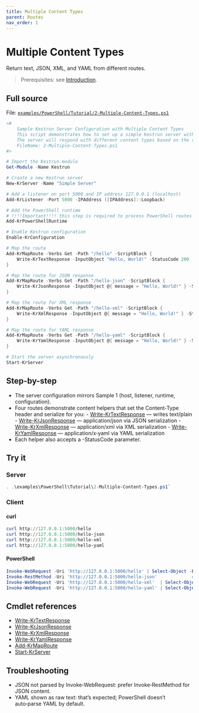 ```yaml
---
title: Multiple Content Types
parent: Routes
nav_order: 1
---
```


# Multiple Content Types

Return text, JSON, XML, and YAML from different routes.

> Prerequisites: see [Introduction](./Introduction.md#prerequisites).

## Full source

File: [`examples/PowerShell/Tutorial/2-Multiple-Content-Types.ps1`](https://github.com/Kestrun/Kestrun/blob/main/examples/PowerShell/Tutorial/2-Multiple-Content-Types.ps1)

```powershell
<#
    Sample Kestrun Server Configuration with Multiple Content Types
    This script demonstrates how to set up a simple Kestrun server with multiple routes.
    The server will respond with different content types based on the requested route.
    FileName: 2-Multiple-Content-Types.ps1
#>

# Import the Kestrun module
Get-Module -Name Kestrun

# Create a new Kestrun server
New-KrServer -Name "Simple Server"

# Add a listener on port 5000 and IP address 127.0.0.1 (localhost)
Add-KrListener -Port 5000 -IPAddress ([IPAddress]::Loopback)

# Add the PowerShell runtime
# !!!!Important!!!! this step is required to process PowerShell routes and middlewares
Add-KrPowerShellRuntime

# Enable Kestrun configuration
Enable-KrConfiguration

# Map the route
Add-KrMapRoute -Verbs Get -Path "/hello" -ScriptBlock {
    Write-KrTextResponse -InputObject "Hello, World!" -StatusCode 200
}

# Map the route for JSON response
Add-KrMapRoute -Verbs Get -Path "/hello-json" -ScriptBlock {
    Write-KrJsonResponse -InputObject @{ message = "Hello, World!" } -StatusCode 200
}

# Map the route for XML response
Add-KrMapRoute -Verbs Get -Path "/hello-xml" -ScriptBlock {
    Write-KrXmlResponse -InputObject @{ message = "Hello, World!" } -StatusCode 200
}

# Map the route for YAML response
Add-KrMapRoute -Verbs Get -Path "/hello-yaml" -ScriptBlock {
    Write-KrYamlResponse -InputObject @{ message = "Hello, World!" } -StatusCode 200
}

# Start the server asynchronously
Start-KrServer
```

## Step-by-step

- The server configuration mirrors Sample 1 (host, listener, runtime, configuration).
- Four routes demonstrate content helpers that set the Content‑Type header and serialize for you:
      - [Write-KrTextResponse](/docs/pwsh/cmdlets/Write-KrTextResponse) — writes text/plain
      - [Write-KrJsonResponse](/docs/pwsh/cmdlets/Write-KrJsonResponse) — application/json via JSON serialization
      - [Write-KrXmlResponse](/docs/pwsh/cmdlets/Write-KrXmlResponse) — application/xml via XML serialization
      - [Write-KrYamlResponse](/docs/pwsh/cmdlets/Write-KrYamlResponse) — application/x‑yaml via YAML serialization
- Each helper also accepts a -StatusCode parameter.

## Try it

### Server

```powershell
. .\examples\PowerShell\Tutorial\2-Multiple-Content-Types.ps1`
```

### Client

#### curl

```powershell
curl http://127.0.0.1:5000/hello
curl http://127.0.0.1:5000/hello-json
curl http://127.0.0.1:5000/hello-xml
curl http://127.0.0.1:5000/hello-yaml
```

#### PowerShell

```powershell
Invoke-WebRequest -Uri 'http://127.0.0.1:5000/hello' | Select-Object -ExpandProperty Content
Invoke-RestMethod -Uri 'http://127.0.0.1:5000/hello-json'             # auto-parses JSON
Invoke-WebRequest -Uri 'http://127.0.0.1:5000/hello-xml'  | Select-Object -ExpandProperty Content
Invoke-WebRequest -Uri 'http://127.0.0.1:5000/hello-yaml' | Select-Object -ExpandProperty Content
```

## Cmdlet references

- [Write-KrTextResponse](/docs/pwsh/cmdlets/Write-KrTextResponse)
- [Write-KrJsonResponse](/docs/pwsh/cmdlets/Write-KrJsonResponse)
- [Write-KrXmlResponse](/docs/pwsh/cmdlets/Write-KrXmlResponse)
- [Write-KrYamlResponse](/docs/pwsh/cmdlets/Write-KrYamlResponse)
- [Add-KrMapRoute](/docs/pwsh/cmdlets/Add-KrMapRoute)
- [Start-KrServer](/docs/pwsh/cmdlets/Start-KrServer)

## Troubleshooting

- JSON not parsed by Invoke‑WebRequest: prefer Invoke‑RestMethod for JSON content.
- YAML shown as raw text: that’s expected; PowerShell doesn’t auto‑parse YAML by default.
